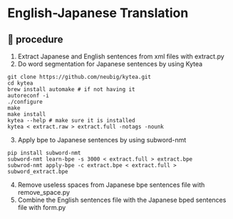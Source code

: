 # English-Japanese Translation

## 🚀 procedure
1. Extract Japanese and English sentences from xml files with extract.py
2. Do word segmentation for Japanese sentences by using Kytea
  ```
  git clone https://github.com/neubig/kytea.git
  cd kytea
  brew install automake # if not having it
  autoreconf -i
  ./configure
  make
  make install
  kytea --help # make sure it is installed
  kytea < extract.raw > extract.full -notags -nounk
  ```
3. Apply bpe to Japanese sentences by using subword-nmt
  ```
  pip install subword-nmt
  subword-nmt learn-bpe -s 3000 < extract.full > extract.bpe
  subwrod-nmt apply-bpe -c extract.bpe < extract.full > subword_extract.bpe
  ```
4. Remove useless spaces from Japanese bpe sentences file with remove_space.py
5. Combine the English sentences file with the Japanese bped sentences file with form.py

  
